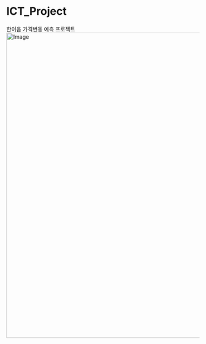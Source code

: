 # ICT_Project

한이음 가격변동 예측 프로젝트
<img width="795" alt="Image" src="https://github.com/user-attachments/assets/7515c996-fedd-4e67-8631-294892e4d5da" />
